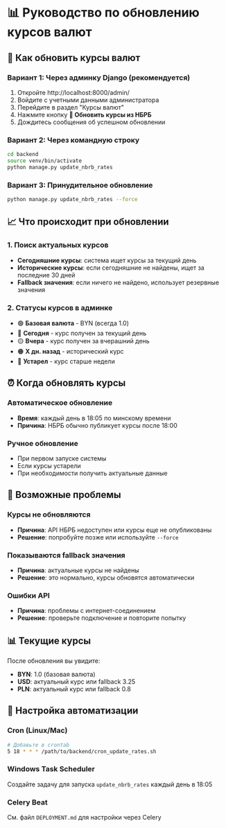 # 📊 Руководство по обновлению курсов валют

## 🔄 Как обновить курсы валют

### Вариант 1: Через админку Django (рекомендуется)
1. Откройте http://localhost:8000/admin/
2. Войдите с учетными данными администратора
3. Перейдите в раздел "Курсы валют"
4. Нажмите кнопку **🔄 Обновить курсы из НБРБ**
5. Дождитесь сообщения об успешном обновлении

### Вариант 2: Через командную строку
```bash
cd backend
source venv/bin/activate
python manage.py update_nbrb_rates
```

### Вариант 3: Принудительное обновление
```bash
python manage.py update_nbrb_rates --force
```

## 📈 Что происходит при обновлении

### 1. Поиск актуальных курсов
- **Сегодняшние курсы**: система ищет курсы за текущий день
- **Исторические курсы**: если сегодняшние не найдены, ищет за последние 30 дней
- **Fallback значения**: если ничего не найдено, использует резервные значения

### 2. Статусы курсов в админке
- 🟢 **Базовая валюта** - BYN (всегда 1.0)
- 🔵 **Сегодня** - курс получен за текущий день
- 🟡 **Вчера** - курс получен за вчерашний день  
- 🟠 **X дн. назад** - исторический курс
- 🔴 **Устарел** - курс старше недели

## ⏰ Когда обновлять курсы

### Автоматическое обновление
- **Время**: каждый день в 18:05 по минскому времени
- **Причина**: НБРБ обычно публикует курсы после 18:00

### Ручное обновление
- При первом запуске системы
- Если курсы устарели
- При необходимости получить актуальные данные

## 🚨 Возможные проблемы

### Курсы не обновляются
- **Причина**: API НБРБ недоступен или курсы еще не опубликованы
- **Решение**: попробуйте позже или используйте `--force`

### Показываются fallback значения
- **Причина**: актуальные курсы не найдены
- **Решение**: это нормально, курсы обновятся автоматически

### Ошибки API
- **Причина**: проблемы с интернет-соединением
- **Решение**: проверьте подключение и повторите попытку

## 📊 Текущие курсы

После обновления вы увидите:
- **BYN**: 1.0 (базовая валюта)
- **USD**: актуальный курс или fallback 3.25
- **PLN**: актуальный курс или fallback 0.8

## 🔧 Настройка автоматизации

### Cron (Linux/Mac)
```bash
# Добавьте в crontab
5 18 * * * /path/to/backend/cron_update_rates.sh
```

### Windows Task Scheduler
Создайте задачу для запуска `update_nbrb_rates` каждый день в 18:05

### Celery Beat
См. файл `DEPLOYMENT.md` для настройки через Celery
